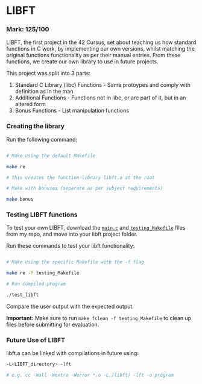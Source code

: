 <h1>LIBFT</h1>

<h3>Mark: 125/100</h3>

<p>LIBFT, the first project in the 42 Cursus, set about teaching us how standard functions in C work, by implementing our own versions, whilst matching the original functions functionality as per their manual entries. From these functions, we create our own library to use in future projects.</p>

<p>This project was split into 3 parts:</p>

<ol>
<li>Standard C Library (libc) Functions - Same protoypes and comply with definition as in the man</li>
<li>Additional Functions - Functions not in libc, or are part of it, but in an altered form</li>
<li>Bonus Functions - List manipulation functions</li>
</ol>

<h3>Creating the library</h3>

<p>Run the following command:</p>

```bash

# Make using the default Makefile

make re

# This creates the function library libft.a at the root

# Make with bonuses (separate as per subject requirements)

make bonus
```

<h3>Testing LIBFT functions</h3>

To test your own LIBFT, download the [`main.c`](./libft/main.c) and [`testing_Makefile`](./libft/testing_Makefile) files from my repo, and move into your libft project folder.

<p>Run these commands to test your libft functionality:</p>

```bash

# Make using the specific Makefile with the -f flag

make re -f testing_Makefile

# Run compiled program

./test_libft
```
<p>Compare the user output with the expected output.</p>

<b>Important:</b> Make sure to run `make fclean -f testing_Makefile` to clean up files before submitting for evaluation.

<h3>Future Use of LIBFT</h3>

<p>libft.a can be linked with compilations in future using:</p>

```bash
-L<LIBFT_directory> -lft

# e.g. cc -Wall -Wextra -Werror *.o -L./libft/ -lft -o program
```
